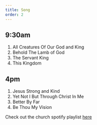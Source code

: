 ```yaml
---
title: Song
order: 2
---
```

## 9:30am
1. All Creatures Of Our God and King
2. Behold The Lamb of God
3. The Servant King
4. This Kingdom

## 4pm
1. Jesus Strong and Kind
2. Yet Not I But Through Christ In Me
3. Better By Far
4. Be Thou My Vision

Check out the church spotify playlist [here](https://open.spotify.com/playlist/3gh0ZKXkJBDbNEnZqJJDXj?si=0908aa3f87544643)
